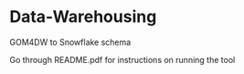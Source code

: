 # Data-Warehousing
GOM4DW to Snowflake schema

Go through README.pdf for instructions on running the tool
